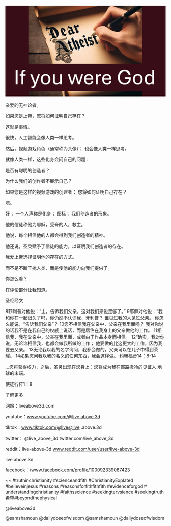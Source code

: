 ![Video cover image](../cover.jpg "cover photo")

亲爱的无神论者。

如果您是上帝，您将如何证明自己存在？

这就是事情。

很快，人工智能会像人类一样思考。

然后，视频游戏角色（通常称为头像）； 也会像人类一样思考。

就像人类一样，这些化身会问自己的问题：

是否有聪明的创造者？

为什么我们的创作者不展示自己？

如果您是这样的视频游戏的创建者； 您将如何证明自己存在？

嗯。

好； 一个人声称是化身； 图标； 我们创造者的形象。

他的信徒称他为耶稣，受膏的人，救主。

他说，每个相信他的人都会得到我们创造者的精神。

他还说，圣灵赋予了信徒的能力，以证明我们创造者的存在。

我爱上帝选择证明他的存在的方式。

而不是不断干扰人类，而是使他的能力向我们提供了。

你怎么看？

在评论部分让我知道。

圣经经文

8菲利普对他说：“主，告诉我们父亲，这对我们来说足够了。” 9耶稣对他说：“我和你在一起很久了吗，你仍然不认识我，菲利普？ 谁见过我的人见过父亲。 你怎么能说，“告诉我们父亲”？ 10您不相信我在父亲中，父亲在我里面吗？ 我对你说的话我不是在我自己的权威上说话，而是居住在我身上的父亲做他的工作。 11相信我，我在父亲中，父亲在我里面，或者由于作品本身而相信。
12“确实，我对你说，无论谁相信我，也都会做我所做的工作； 他要做的比这更大的工作，因为我要去父亲。 13无论我以我的名字询问，我都会做的，父亲可以在儿子中得到荣耀。 14如果您问我以我的名义的任何东西，我会这样做。
约翰福音14：8-14

...您将获得权力，之后，圣灵出现在您身上：您将成为我在耶路撒冷的见证人 地球的末端。

使徒行传1：8

了解更多

网站：liveabove3d.com

youtube：www.youtube.com/@live.above.3d

tiktok：www.tiktok.com/@live@live .above.3d

twitter： @live_above_3d twitter.com/live_above_3d

reddit：live-above-3d www.reddit.com/user/user/live-above-3d

live.above.3d

facebook：/www.facebook.com/profile/100092339087423


~~ #truthinchristianity #scienceandfith #ChristianityExplated #believeinjesus #reasons #reasonsforfithfithfith #evidenceforgod＃understandingchristianity #faithsscience #seekingtervsience #seekingtruth希望#beyondthephysical

@liveabove3d

@samshamoun
@dailydoseofwisdom @samshamoun
@dailydoseofwisdom